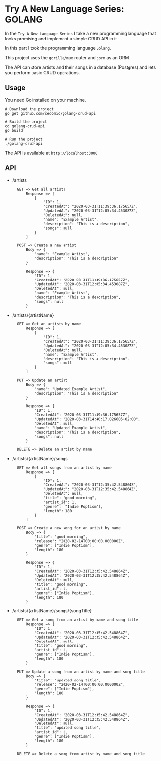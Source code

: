 # Try A New Language Series: GOLANG

In the `Try A New Language Series` I take a new programming language that looks promising and implement a simple CRUD API in it.

In this part I took the programming language `Golang`.

This project uses the `gorilla/mux` router and `gorm` as an ORM.

The API can store artists and their songs in a database (Postgres) and lets you perform basic CRUD operations.

## Usage

You need Go installed on your machine.

    # Download the project
    go get github.com/cedomic/golang-crud-api

    # Build the project
    cd golang-crud-api
    go build

    # Run the project
    ./golang-crud-api

The API is available at `http://localhost:3000`

## API

- /artists

        GET => Get all artists
            Response => [
                {
                    "ID": 1,
                    "CreatedAt": "2020-03-31T11:39:36.175657Z",
                    "UpdatedAt": "2020-03-31T12:05:34.453087Z",
                    "DeletedAt": null,
                    "name": "Example Artist",
                    "description": "This is a description",
                    "songs": null
                }
            ]

        POST => Create a new artist
            Body => {
                "name": "Example Artist",
                "description": "This is a description"
            }

            Response => {
                "ID": 1,
                "CreatedAt": "2020-03-31T11:39:36.175657Z",
                "UpdatedAt": "2020-03-31T12:05:34.453087Z",
                "DeletedAt": null,
                "name": "Example Artist",
                "description": "This is a description",
                "songs": null
            }


- /artists/{artistName}

        GET => Get an artists by name
            Response => [
                {
                    "ID": 1,
                    "CreatedAt": "2020-03-31T11:39:36.175657Z",
                    "UpdatedAt": "2020-03-31T12:05:34.453087Z",
                    "DeletedAt": null,
                    "name": "Example Artist",
                    "description": "This is a description",
                    "songs": null
                }
            ]

        PUT => Update an artist
            Body => {
                "name": "Updated Example Artist",
                "description": "This is a description"
            }

            Response => {
                "ID": 1,
                "CreatedAt": "2020-03-31T11:39:36.175657Z",
                "UpdatedAt": "2020-03-31T14:40:17.026605+02:00",
                "DeletedAt": null,
                "name": "Updated Example Artist",
                "description": "This is a description",
                "songs": null
            }
        
        DELETE => Delete an artist by name

- /artists/{artistName}/songs

        GET => Get all songs from an artist by name
            Response => [
                {
                    "ID": 1,
                    "CreatedAt": "2020-03-31T12:35:42.548864Z",
                    "UpdatedAt": "2020-03-31T12:35:42.548864Z",
                    "DeletedAt": null,
                    "title": "good morning",
                    "artist_id": 1,
                    "genre": ["Indie Poptism"],
                    "length": 180
                }
            ]

        POST => Create a new song for an artist by name
            Body => {
                "title": "good morning",
                "release": "2020-02-14T00:00:00.000000Z",
                "genre": ["Indie Poptism"],
                "length": 180
            }

            Response => {
                "ID": 1,
                "CreatedAt": "2020-03-31T12:35:42.548864Z",
                "UpdatedAt": "2020-03-31T12:35:42.548864Z",
                "DeletedAt": null,
                "title": "good morning",
                "artist_id": 1,
                "genre": ["Indie Poptism"],
                "length": 180
            }
    
- /artists/{artistName}/songs/{songTitle}

        GET => Get a song from an artist by name and song title
            Response => {
                "ID": 1,
                "CreatedAt": "2020-03-31T12:35:42.548864Z",
                "UpdatedAt": "2020-03-31T12:35:42.548864Z",
                "DeletedAt": null,
                "title": "good morning",
                "artist_id": 1,
                "genre": ["Indie Poptism"],
                "length": 180
            }
        
        PUT => Update a song from an artist by name and song title
            Body => {
                "title": "updated song title",
                "release": "2020-02-14T00:00:00.000000Z",
                "genre": ["Indie Poptism"],
                "length": 180
            }

            Response => {
                "ID": 1,
                "CreatedAt": "2020-03-31T12:35:42.548864Z",
                "UpdatedAt": "2020-03-31T12:35:42.548864Z",
                "DeletedAt": null,
                "title": "updated song title",
                "artist_id": 1,
                "genre": ["Indie Poptism"],
                "length": 180
            }
        
        DELETE => Delete a song from artist by name and song title




